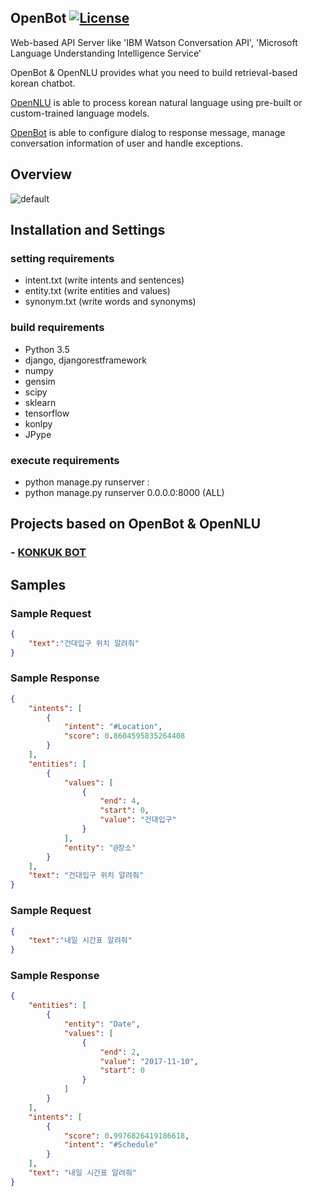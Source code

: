 ## OpenBot [![License](https://img.shields.io/github/license/mashape/apistatus.svg)](https://github.com/hyunwoo9301/OpenBot/blob/master/LICENSE)

Web-based API Server like 'IBM Watson Conversation API', 'Microsoft Language Understanding Intelligence Service'

OpenBot & OpenNLU provides what you need to build retrieval-based korean chatbot. 

[OpenNLU](https://github.com/hyunwoo9301/OpenNLU) is able to process korean natural language using pre-built or custom-trained language models.

[OpenBot](https://github.com/hyunwoo9301/OpenBot) is able to configure dialog to response message, manage conversation information of user and handle exceptions.

## Overview
![default](https://user-images.githubusercontent.com/20318775/35503799-85a729aa-0524-11e8-8807-1cf3a6f11d63.png)

## Installation and Settings
### setting requirements
- intent.txt (write intents and sentences)
- entity.txt (write entities and values)
- synonym.txt (write words and synonyms)

### build requirements
- Python 3.5
- django, djangorestframework
- numpy
- gensim
- scipy
- sklearn
- tensorflow
- konlpy
- JPype

### execute requirements
- python manage.py runserver <ip>:<port>
- python manage.py runserver 0.0.0.0:8000 (ALL)

## Projects based on OpenBot & OpenNLU
### - [KONKUK BOT](https://www.youtube.com/watch?v=se6ngTUQdxk)

## Samples
### Sample Request
```json
{
	"text":"건대입구 위치 알려줘"
}
```

### Sample Response
```json
{
    "intents": [
        {
            "intent": "#Location",
            "score": 0.8604595835264408
        }
    ],
    "entities": [
        {
            "values": [
                {
                    "end": 4,
                    "start": 0,
                    "value": "건대입구"
                }
            ],
            "entity": "@장소"
        }
    ],
    "text": "건대입구 위치 알려줘"
}
```

### Sample Request
```json
{
	"text":"내일 시간표 알려줘"
}
```

### Sample Response
```json
{
    "entities": [
        {
            "entity": "Date",
            "values": [
                {
                    "end": 2,
                    "value": "2017-11-10",
                    "start": 0
                }
            ]
        }
    ],
    "intents": [
        {
            "score": 0.9976826419186618,
            "intent": "#Schedule"
        }
    ],
    "text": "내일 시간표 알려줘"
}
```
